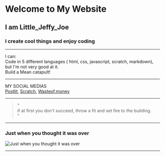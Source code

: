 # Welcome to My Website

## I am Little\_Jeffy\_Joe

### I create cool things and enjoy coding

___

I can:  
Code in 5 different languages ( html, css, javascript, scratch, markdown), but I'm not very good at it.  
Build a Mean catapult!

___

MY SOCIAL MEDIAS  
[Postlit](https://www.postlit.dev/users/little-jeffy-joe/), [Scratch](https://scratch.mit.edu/users/Little_Jeffy_Joe), [Wasteof.money](https://wasteof.money/users/little_jeffy_joe)

___

> "  
> if at first you don't succeed, throw a fit and set fire to the building.  
> "  

___
### Just when you thought it was over  
![Just when you thought it was over](https://user-images.githubusercontent.com/119092333/216865793-dd6856ed-704f-4d95-8408-51fbe7eb8ae1.png)  

___
